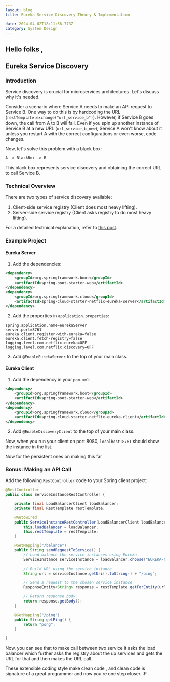 ```yaml
---
layout: blog
title: Eureka Service Discovery Theory & Implementation

date: 2024-04-02T18:11:56.773Z
category: System Design
---
```

## H﻿ello folks ,

## Eureka Service Discovery

### Introduction
Service discovery is crucial for microservices architectures. Let's discuss why it's needed.

Consider a scenario where Service A needs to make an API request to Service B. One way to do this is by hardcoding the URL (`restTemplate.exchange("url_service_b")`). However, if Service B goes down, the call from A to B will fail. Even if you spin up another instance of Service B at a new URL (`url_service_b_new`), Service A won't know about it unless you restart A with the correct configurations or even worse, code changes.

Now, let's solve this problem with a black box:

```
A -> BlackBox -> B
```

This black box represents service discovery and obtaining the correct URL to call Service B.

### Technical Overview
There are two types of service discovery available:
1. Client-side service registry (Client does most heavy lifting).
2. Server-side service registry (Client asks registry to do most heavy lifting).

For a detailed technical explanation, refer to [this post](https://www.linkedin.com/pulse/service-dicovery-vivek-bansal-mrr3c/).

### Example Project
#### Eureka Server

1. Add the dependencies:
```xml
<dependency>
    <groupId>org.springframework.boot</groupId>
    <artifactId>spring-boot-starter-web</artifactId>
</dependency>
<dependency>
    <groupId>org.springframework.cloud</groupId>
    <artifactId>spring-cloud-starter-netflix-eureka-server</artifactId>
</dependency>
```

2. Add the properties in `application.properties`:
```properties
spring.application.name=eurekaServer
server.port=8761
eureka.client.register-with-eureka=false
eureka.client.fetch-registry=false
logging.level.com.netflix.eureka=OFF
logging.level.com.netflix.discovery=OFF
```

3. Add `@EnableEurekaServer` to the top of your main class.

#### Eureka Client

1. Add the dependency in your `pom.xml`:
```xml
<dependency>
    <groupId>org.springframework.boot</groupId>
    <artifactId>spring-boot-starter-web</artifactId>
</dependency>
<dependency>
    <groupId>org.springframework.cloud</groupId>
    <artifactId>spring-cloud-starter-netflix-eureka-client</artifactId>
</dependency>
```

2. Add `@EnableDiscoveryClient` to the top of your main class.

Now, when you run your client on port 8080, `localhost:8761` should show the instance in the list.

Now for the persistent ones on making this far 
### Bonus: Making an API Call
Add the following `RestController` code to your Spring client project:

```java
@RestController
public class ServiceInstanceRestController {

    private final LoadBalancerClient loadBalancer;
    private final RestTemplate restTemplate;

    @Autowired
    public ServiceInstanceRestController(LoadBalancerClient loadBalancer, RestTemplate restTemplate) {
        this.loadBalancer = loadBalancer;
        this.restTemplate = restTemplate;
    }

    @GetMapping("/balance")
    public String sendRequestToService() {
        // Load balance the service instances using Eureka
        ServiceInstance serviceInstance = loadBalancer.choose("EUREKA-CLIENT"); // TODO : replace this with the registered service name you want to call.

        // Build URL using the service instance
        String url = serviceInstance.getUri().toString() + "/ping";

        // Send a request to the chosen service instance
        ResponseEntity<String> response = restTemplate.getForEntity(url, String.class);

        // Return response body
        return response.getBody();
    }

    @GetMapping("/ping")
    public String getPing() {
        return "pong";
    }

}
```

Now, you can see that to make call between two service it asks the load balancer which further asks the registry about the up services and gets the URL for that and then makes the URL call. 

These extensible coding style make clean code , and clean code is signature of a great programmer and now you're one step closer. :P
